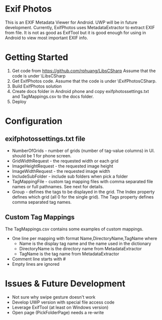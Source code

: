 # Exif Photos
This is an EXIF Metadata Viewer for Android. UWP will be in future development.
Currently, ExifPhotos uses MetadataExtractor to extract EXIF from file. It is not as good as ExifTool but it is good enough for using in Android to view most important EXIF info.

# Getting Started
1. Get code from https://github.com/rphuang/LibsCSharp Assume that the code is under <parent>\LibsCSharp
2. Get ExifPhotos code. Assume that the code is under <parent>\ExifPhotosCSharp.
3. Build ExifPhotos solution
4. Create docs folder in Android phone and copy exifphotossettings.txt and TagMappings.csv to the docs folder.
5. Deploy

# Configuration
## exifphotossettings.txt file
* NumberOfGrids - number of grids (number of tag-value columns) in UI. should be 1 for phone screen.
* GridWidthRequest - the requested width or each grid
* ImageHeightRequest - the requested image height
* ImageWidthRequest - the requested image width
* IncludeSubFolder - include sub folders when pick a folder
* TagMappingFile - custom tag mapping files with comma separated file names or full pathnames. See next for details.
* Group - defines the tags to be displayed in the grid. The Index property defines which grid (all 0 for the single grid). The Tags property defines comma separated tag names.
## Custom Tag Mappings
The TagMappings.csv contains some examples of custom mappings.
* One line per mapping with format Name,DirectoryName,TagName where
    * Name is the display tag name and the name used in the dictionary
    * DirectoryName is the directory name from MetadataExtractor
    * TagName is the tag name from MetadataExtractor
* Comment line starts with #
* Empty lines are ignored

# Issues & Future Development
* Not sure why swipe gesture doesn't work
* Develop UWP version with special file access code
* Leverage ExifTool (at least on Windows version)
* Open page (PickFolderPage) needs a re-write 

